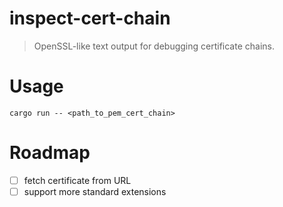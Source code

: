 # inspect-cert-chain

> OpenSSL-like text output for debugging certificate chains.

# Usage

```console
cargo run -- <path_to_pem_cert_chain>
```

# Roadmap

- [ ] fetch certificate from URL
- [ ] support more standard extensions
